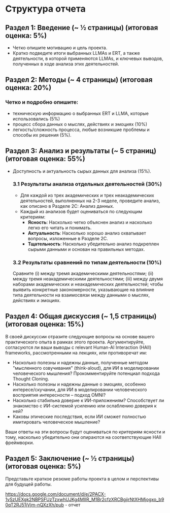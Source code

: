 # Cтруктура отчета
## Раздел 1: Введение (~ ½ страницы) (итоговая оценка: 5%)
- Четко опишите мотивацию и цель проекта.
- Кратко подведите итоги выбранных LLMAs и ERT, а также деятельности, в которой применяются LLMAs, и ключевых выводов, полученных в ходе анализа этих деятельностей.

## Раздел 2: Методы (~ 4 страницы) (итоговая оценка: 20%)
### Четко и подробно опишите:
- техническую информацию о выбранных ERT и LLMA, которые использовались (5%)
- процесс сбора данных о мыслях, действиях и эмоциях (10%)
- легкость/сложность процесса, любые возникшие проблемы и способы их решения (5%).

## Раздел 3: Анализ и результаты (~ 5 страниц) (итоговая оценка: 55%)
- Доступность и актуальность сырых данных для анализа (15%).

    ### 3.1 Результаты анализа отдельных деятельностей (30%)
    - Для каждой из трех академических и трех неакадемических деятельностей, выполненных на 2-3 неделе, проведите анализ, как описано в Разделе 2C: Анализ данных.
    - Каждый из анализов будет оцениваться по следующим критериям:
        - **Ясность**: Насколько четко объяснен анализ и насколько легко его читать и понимать.
        - **Актуальность**: Насколько хорошо анализ охватывает вопросы, изложенные в Разделе 2C.
        - **Тщательность**: Насколько убедительно анализ подкреплен сырыми данными и основан на правильных методах.
    ### 3.2 Результаты сравнений по типам деятельности (10%)
    Сравните (i) между тремя академическими деятельностями; (ii) между тремя неакадемическими деятельностями; (iii) между двумя наборами академических и неакадемических деятельностей; чтобы выявить конкретные закономерности, указывающие на влияние типа деятельности на взаимосвязи между данными о мыслях, действиях и эмоциях.

## Раздел 4: Общая дискуссия (~ 1,5 страницы) (итоговая оценка: 15%)
В своей дискуссии отразите следующие вопросы на основе вашего практического опыта в рамках этого проекта. Аргументируйте, согласуются ли ваши выводы с relevant Human-AI Interaction (HAII) frameworks, рассмотренными на лекциях, или противоречат им:

- Насколько полезны и надежны данные, полученные методом "мысленного озвучивания" (think-aloud), для ИИ в моделировании человеческого мышления? Прокомментируйте потенциал подхода Thought Cloning.
- Насколько полезны и надежны данные о эмоциях, особенно интересе/скучании, для ИИ в моделировании человеческого восприятия интересности – подход OMNI?
- Насколько стабильна доверие к ИИ-приложениям? Способствует ли знакомство с ИИ-системой усилению или ослаблению доверия к ней?
- Каковы этические последствия, если ИИ сможет полностью имитировать человеческое мышление?

Ваши ответы на эти вопросы будут оцениваться по критериям ясности и тому, насколько убедительно они опираются на соответствующие HAII фреймворки.

## Раздел 5: Заключение (~ ½ страницы) (итоговая оценка: 5%)
Представьте краткое резюме работы проекта в целом и перспективы для будущей работы.

https://docs.google.com/document/d/e/2PACX-1vSzUEXgk2NBPSFUzTzxwhUJKg4MIIR_M1Br2cfzXRCBgjirNtXHMjogxo_b90qT2RJ51jVjm-nQXzXh/pub - отчет
